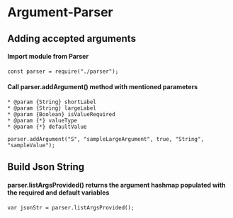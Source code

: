 
# Argument-Parser

## Adding accepted arguments

#### Import module from Parser
`const parser = require("./parser");`

#### Call parser.addArgument() method with mentioned parameters

```Parameters
* @param {String} shortLabel 
* @param {String} largeLabel 
* @param {Boolean} isValueRequired 
* @param {*} valueType 
* @param {*} defaultValue
```

`parser.addArgument("S", "sampleLargeArgument", true, "String", "sampleValue");`

## Build Json String

#### parser.listArgsProvided() returns the argument hashmap populated with the required and default variables

`var jsonStr = parser.listArgsProvided();`
